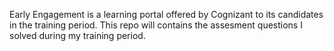 Early Engagement is a learning portal offered by Cognizant to its candidates in the training period. This repo will contains the assesment questions I solved during my training period.
